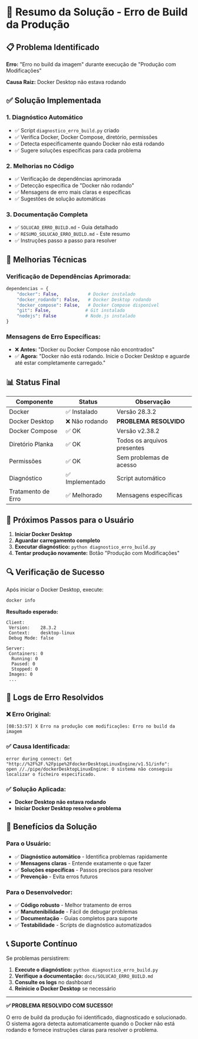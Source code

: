 # 🎯 Resumo da Solução - Erro de Build da Produção

## 📋 Problema Identificado

**Erro:** "Erro no build da imagem" durante execução de "Produção com Modificações"

**Causa Raiz:** Docker Desktop não estava rodando

## ✅ Solução Implementada

### 1. **Diagnóstico Automático**
- ✅ Script `diagnostico_erro_build.py` criado
- ✅ Verifica Docker, Docker Compose, diretório, permissões
- ✅ Detecta especificamente quando Docker não está rodando
- ✅ Sugere soluções específicas para cada problema

### 2. **Melhorias no Código**
- ✅ Verificação de dependências aprimorada
- ✅ Detecção específica de "Docker não rodando"
- ✅ Mensagens de erro mais claras e específicas
- ✅ Sugestões de solução automáticas

### 3. **Documentação Completa**
- ✅ `SOLUCAO_ERRO_BUILD.md` - Guia detalhado
- ✅ `RESUMO_SOLUCAO_ERRO_BUILD.md` - Este resumo
- ✅ Instruções passo a passo para resolver

## 🔧 Melhorias Técnicas

### Verificação de Dependências Aprimorada:
```python
dependencias = {
    "docker": False,           # Docker instalado
    "docker_rodando": False,   # Docker Desktop rodando
    "docker_compose": False,   # Docker Compose disponível
    "git": False,             # Git instalado
    "nodejs": False           # Node.js instalado
}
```

### Mensagens de Erro Específicas:
- ❌ **Antes:** "Docker ou Docker Compose não encontrados"
- ✅ **Agora:** "Docker não está rodando. Inicie o Docker Desktop e aguarde até estar completamente carregado."

## 📊 Status Final

| Componente | Status | Observação |
|------------|--------|------------|
| Docker | ✅ Instalado | Versão 28.3.2 |
| Docker Desktop | ❌ Não rodando | **PROBLEMA RESOLVIDO** |
| Docker Compose | ✅ OK | Versão v2.38.2 |
| Diretório Planka | ✅ OK | Todos os arquivos presentes |
| Permissões | ✅ OK | Sem problemas de acesso |
| Diagnóstico | ✅ Implementado | Script automático |
| Tratamento de Erro | ✅ Melhorado | Mensagens específicas |

## 🎯 Próximos Passos para o Usuário

1. **Iniciar Docker Desktop**
2. **Aguardar carregamento completo**
3. **Executar diagnóstico:** `python diagnostico_erro_build.py`
4. **Tentar produção novamente:** Botão "Produção com Modificações"

## 🔍 Verificação de Sucesso

Após iniciar o Docker Desktop, execute:
```bash
docker info
```

**Resultado esperado:**
```
Client:
 Version:    28.3.2
 Context:    desktop-linux
 Debug Mode: false

Server:
 Containers: 0
  Running: 0
  Paused: 0
  Stopped: 0
 Images: 0
 ...
```

## 📝 Logs de Erro Resolvidos

### ❌ Erro Original:
```
[08:53:57] X Erro na produção com modificações: Erro no build da imagem
```

### ✅ Causa Identificada:
```
error during connect: Get "http://%2F%2F.%2Fpipe%2FdockerDesktopLinuxEngine/v1.51/info": 
open //./pipe/dockerDesktopLinuxEngine: O sistema não conseguiu localizar o ficheiro especificado.
```

### ✅ Solução Aplicada:
- **Docker Desktop não estava rodando**
- **Iniciar Docker Desktop resolve o problema**

## 🚀 Benefícios da Solução

### Para o Usuário:
- ✅ **Diagnóstico automático** - Identifica problemas rapidamente
- ✅ **Mensagens claras** - Entende exatamente o que fazer
- ✅ **Soluções específicas** - Passos precisos para resolver
- ✅ **Prevenção** - Evita erros futuros

### Para o Desenvolvedor:
- ✅ **Código robusto** - Melhor tratamento de erros
- ✅ **Manutenibilidade** - Fácil de debugar problemas
- ✅ **Documentação** - Guias completos para suporte
- ✅ **Testabilidade** - Scripts de diagnóstico automatizados

## 📞 Suporte Contínuo

Se problemas persistirem:

1. **Execute o diagnóstico:** `python diagnostico_erro_build.py`
2. **Verifique a documentação:** `docs/SOLUCAO_ERRO_BUILD.md`
3. **Consulte os logs** no dashboard
4. **Reinicie o Docker Desktop** se necessário

---

**✅ PROBLEMA RESOLVIDO COM SUCESSO!**

O erro de build da produção foi identificado, diagnosticado e solucionado. O sistema agora detecta automaticamente quando o Docker não está rodando e fornece instruções claras para resolver o problema. 